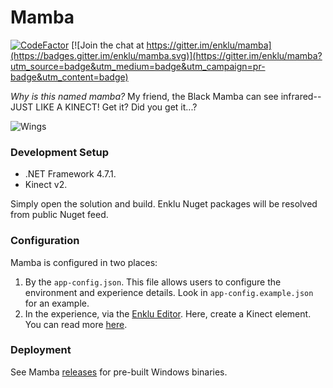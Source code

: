 # Mamba

[![CodeFactor](https://www.codefactor.io/repository/github/enklu/mamba/badge)](https://www.codefactor.io/repository/github/enklu/mamba) [![Join the chat at https://gitter.im/enklu/mamba](https://badges.gitter.im/enklu/mamba.svg)](https://gitter.im/enklu/mamba?utm_source=badge&utm_medium=badge&utm_campaign=pr-badge&utm_content=badge)

*Why is this named mamba?* My friend, the Black Mamba can see infrared-- JUST LIKE A KINECT! Get it? Did you get it...?

![Wings](docs/wings.gif)


### Development Setup

* .NET Framework 4.7.1.
* Kinect v2.

Simply open the solution and build. Enklu Nuget packages will be resolved from public Nuget feed.

### Configuration

Mamba is configured in two places:

1. By the `app-config.json`. This file allows users to configure the environment and experience details. Look in `app-config.example.json` for an example.
2. In the experience, via the [Enklu Editor](https://cloud.enklu.com). Here, create a Kinect element. You can read more [here](https://enklu.helpdocs.io/article/787k2gtm13-kinect-integration).

### Deployment

See Mamba [releases](https://github.com/enklu/mamba/releases/) for pre-built Windows binaries.
